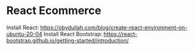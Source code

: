 # React Ecommerce

Install React: https://obydullah.com/blog/create-react-environment-on-ubuntu-20-04
Install React Bootstrap: https://react-bootstrap.github.io/getting-started/introduction/